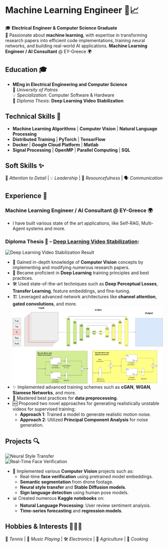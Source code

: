 # **Machine Learning Engineer** 🤖📈  
🎓 **Electrical Engineer & Computer Science Graduate**  
🌟 Passionate about **machine learning**, with expertise in transforming research papers into efficient code implementations, training neural networks, and building real-world AI applications.
**Machine Learning Engineer / AI Consultant** @ EY-Greece 🌍  

## **Education** 🎓  
- **MEng in Electrical Engineering and Computer Science**  
  📍 *University of Patras*  
  💡 *Specialization*: Computer Software & Hardware  
  📝 *Diploma Thesis*: **Deep Learning Video Stabilization**


## **Technical Skills** 🔧
- **Machine Learning Algorithms** | **Computer Vision** | **Natural Language Processing**  
- **Distributed Training** | **PyTorch** | **TensorFlow**  
- **Docker** | **Google Cloud Platform** | **Matlab**  
- **Signal Processing** | **OpenMP** | **Parallel Computing** | **SQL**  


## **Soft Skills** ✨  
🎯 *Attention to Detail* | 💡 *Leadership* | 🔎 *Resourcefulness* | 🗣️ *Communication*


## **Experience** 💼  
### **Machine Learning Engineer / AI Consultant** @ EY-Greece 🌍  
- I have built various state of the art applications, like Self-RAG, Multi-Agent systems and more.

### **Diploma Thesis** 📝 – [Deep Learning Video Stabilization](/assets/thesis.pdf):  
![Deep Learning Video Stabilization Result](/assets/img/stab_result.gif)

- 🧠 Gained in-depth knowledge of **Computer Vision** concepts by implementing and modifying numerous research papers.  
- 🚀 Became proficient in **Deep Learning** training principles and best practices.  
- 🛠️ Used state-of-the-art techniques such as **Deep Perceptual Losses**, **Transfer Learning**, feature embeddings, and fine-tuning.  
- 🏗️ Leveraged advanced network architectures like **channel attention**, **gated convolutions**, and more.  
![DMBVS_UNET Architecture](/assets/img/DMBVS_UNET.png)  
- ✨ Implemented advanced training schemes such as **cGAN**, **WGAN**, **Siamese Networks**, and more.  
- 🧹 Mastered best practices for **data preprocessing**.  
- 🆕 Proposed two novel approaches for generating realistically unstable videos for supervised training:  
  - **Approach 1**: Trained a model to generate realistic motion noise.  
  - **Approach 2**: Utilized **Principal Component Analysis** for noise generation.


## **Projects** 🔍  
![Neural Style Transfer](/assets/img/neural_style.gif)  
![Real-Time Face Verification](/assets/img/faceid.gif)  

- 🎥 Implemented various **Computer Vision** projects such as:  
  - Real-time **face verification** using pretrained model embeddings.  
  - **Semantic segmentation** from drone footage.  
  - **Neural style transfer** and **Stable Diffusion models**.  
  - **Sign language detection** using human pose models.  
- 📊 Created numerous **Kaggle notebooks** on:  
  - **Natural Language Processing**: User review sentiment analysis.  
  - **Time-series forecasting** and **regression models**.


## **Hobbies & Interests** 🎾🎶🔌  
🎾 *Tennis* | 🎹 *Music Playing* | 🛠️ *Electronics* | 🌾 *Agriculture* | 🍳 *Cooking*
